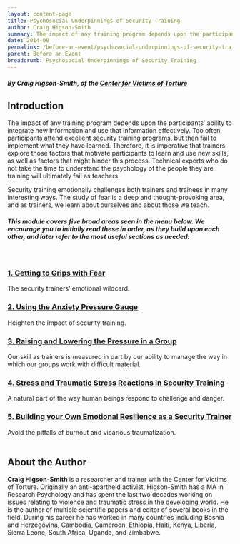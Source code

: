 ```yaml
---
layout: content-page
title: Psychosocial Underpinnings of Security Training
author: Craig Higson-Smith
summary: The impact of any training program depends upon the participants’ ability to integrate new information and use that information effectively. Security training emotionally challenges both trainers and trainees in many interesting ways. The study of fear is a deep and thought-provoking area, and as trainers, we learn about ourselves and about those we teach. 
date: 2014-08
permalink: /before-an-event/psychosocial-underpinnings-of-security-training/
parent: Before an Event
breadcrumb: Psychosocial Underpinnings of Security Training
---
```

##### By Craig Higson-Smith, of the [Center for Victims of Torture](http://cvt.org/)

## Introduction
The impact of any training program depends upon the participants’ ability to integrate new information and use that information effectively. Too often, participants attend excellent security training programs, but then fail to implement what they have learned. Therefore, it is imperative that trainers explore those factors that motivate participants to learn and use new skills, as well as factors that might hinder this process. Technical experts who do not take the time to understand the psychology of the people they are training will ultimately fail as teachers.
 
Security training emotionally challenges both trainers and trainees in many interesting ways. The study of fear is a deep and thought-provoking area, and as trainers, we learn about ourselves and about those we teach. 
 
##### This module covers five broad areas seen in the menu below. We encourage you to initially read these in order, as they build upon each other, and later refer to the most useful sections as needed:
<br>

### [1. Getting to Grips with Fear](/before-an-event/psychosocial-underpinnings-of-security-training/1-getting-grips-with-fear)
The security trainers’ emotional wildcard.

### [2. Using the Anxiety Pressure Gauge](/level-up/before-an-event/psychosocial-underpinnings-of-security-training/2-anxiety-pressure-gauge/)
Heighten the impact of security training.

### [3. Raising and Lowering the Pressure in a Group](/before-an-event/psychosocial-underpinnings-of-security-training/3-raise-lower-pressure/)
Our skill as trainers is measured in part by our ability to manage the way in which our groups work with difficult material.

### [4. Stress and Traumatic Stress Reactions in Security Training](/before-an-event/psychosocial-underpinnings-of-security-training/4-traumatic-stress-reactions/)
A natural part of the way human beings respond to challenge and danger.

### [5. Building your Own Emotional Resilience as a Security Trainer](levelup/before-an-event/psychosocial-underpinnings-of-security-training/5-emotional-resilience/)
Avoid the pitfalls of burnout and vicarious traumatization.
<br><br>

## About the Author
**Craig Higson-Smith** is a researcher and trainer with the Center for Victims of Torture. Originally an anti-apartheid activist, Higson-Smith has a MA in Research Psychology and has spent the last two decades working on issues relating to violence and traumatic stress in the developing world. He is the author of multiple scientific papers and editor of several books in the field. During his career he has worked in many countries including Bosnia and Herzegovina, Cambodia, Cameroon, Ethiopia, Haiti, Kenya, Liberia, Sierra Leone, South Africa, Uganda, and Zimbabwe. 

